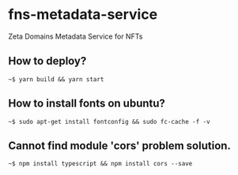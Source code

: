 # fns-metadata-service
Zeta Domains Metadata Service for NFTs

## How to deploy?
```console
~$ yarn build && yarn start
``````

## How to install fonts on ubuntu?
```console
~$ sudo apt-get install fontconfig && sudo fc-cache -f -v
``````

## Cannot find module 'cors' problem solution.
```console
~$ npm install typescript && npm install cors --save 
``````


